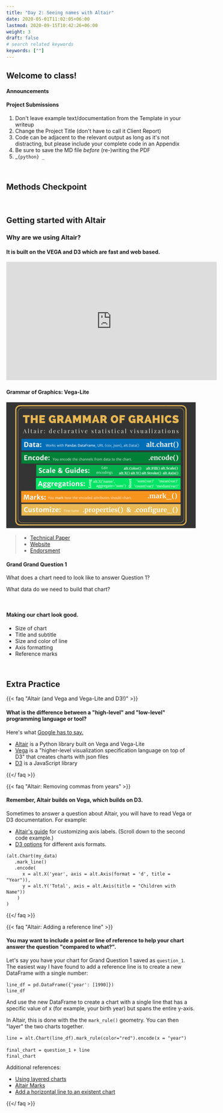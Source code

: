 ```yaml
---
title: "Day 2: Seeing names with Altair"
date: 2020-05-01T11:02:05+06:00
lastmod: 2020-09-15T10:42:26+06:00
weight: 3
draft: false
# search related keywords
keywords: [""]
---
```


## Welcome to class!

#### Announcements

#### Project Submissions
1. Don't leave example text/documentation from the Template in your writeup
2. Change the Project Title (don't have to call it Client Report)
1. Code can be adjacent to the relevant output as long as it's not distracting, but please include your complete code in an Appendix
1. Be sure to save the MD file _before_ (re-)writing the PDF
1. _```{python}
   _```
<!------------------
#### Thoughts about reading notes

It's a good idea to keep track of new skills you learn! Try taking notes in a `.py` or `.ipynb` file. This makes it easy to include examples of code.
--------------->
<br>

## Methods Checkpoint

<!------------------
<br>

## Create your own cheat sheet!
------------------>
<br>

<!----------------------------------

#### Coding "methods and calculations" quizzes

Let's review canvas and make sure we understand the checkpoints.

<br>

## Working with Pandas

{{< faq "Loading the names data" >}}

#### Visit the [Project 1 Instructions](../../../projects/project-1) to download the data.

```{python}
#%%
# load packages
import pandas as pd
import altair as alt

#%%
# load data from url
url = "this_is_the_url_to_the_csv_file"
names = pd.read_csv(url)

#%%
# or, you can load data from file
names2 = pd.read_csv("names_year.csv")
```
{{</ faq >}}


{{< faq "Pandas and DataFrames" >}}

#### What is a [Pandas DataFrame](https://pandas.pydata.org/pandas-docs/stable/user_guide/dsintro.html#dataframe)?

DataFrames come with attributes and built-in functions that can help us get a feel for our data.

Run the code below one line at a time (or use other functions of your choice) to explore the `names` data. What do you learn?

```{python}
names.columns
names.shape
names.size
names.head()
names.describe()
```
{{</ faq >}}


{{< faq "Understanding your data" >}}

You should be able to introduce your data sets to people, the same way you introduce a friend.

- If you can't describe what a row is in your data, then you don't understand what groups you can analyze.
- If you can'r describe what a column is in your data, then you don't understand what information you can evaluate for each group.

Being able to explain your data out loud to someone else follows the same principles as [rubber duck debugging](https://rubberduckdebugging.com/).

{{</ faq >}}


{{< faq "Let's practice!" >}}

#### Understanding column values

**How many unique names does the `names` dataset contain?** Work with a partner to find the answer. I recommend searching the [Pandas cheat sheet](https://pandas.pydata.org/Pandas_Cheat_Sheet.pdf).
1. pull the name column out as a series
1. Use the pandas unique function `pd.unique()`
1. find the size of the series

**What is the range of years in the `names` dataset?** Again, work with a partner and use the Pandas cheat sheet.

1. pull the year column as a series
1. Find the max
1. Find the min

{{</ faq >}}
----------------------------------------------------->

<!-----------------------------
{{< faq "How many unique years do we have for our name?" >}}

```
pd.unique(dat.query('name == "John"').year).min()
pd.unique(dat.query('name == "John"').year).max()
pd.unique(dat.query('name == "John"').year).size
```


<iframe src="https://beepmyclock.com/widget/timer" frameborder="0" style="border:0;height:175px;"></iframe>

{{</ faq >}}

{{< faq "Filtering rows of a DataFrame" >}}

#### Make sure to do the project readings!

- [P4DS: 5.2 Filter rows with .query()](https://byuidatascience.github.io/python4ds/transform.html#filter-rows-with-.query)
- [The query method](https://pandas.pydata.org/pandas-docs/stable/user_guide/indexing.html#the-query-method)

{{</ faq >}}
------------------------------------>

## Getting started with Altair

### Why are we using Altair?

#### It is built on the VEGA and D3 which are fast and web based.

<iframe width="560" height="315" src="https://www.youtube.com/embed/AAuPPorsmJc" frameborder="0" allow="accelerometer; autoplay; clipboard-write; encrypted-media; gyroscope; picture-in-picture" allowfullscreen></iframe>

#### Grammar of Graphics: Vega-Lite

![](altair_grammar_graphics.png)

> - [Technical Paper](https://www.domoritz.de/papers/2017-VegaLite-InfoVis.pdf)
> - [Website](https://vega.github.io/vega-lite/)
> - [Endorsment](https://medium.com/@robin.linacre/why-im-backing-vega-lite-as-our-default-tool-for-data-visualisation-51c20970df39)

#### Grand Grand Question 1

What does a chart need to look like to answer Question 1?

What data do we need to build that chart?

<br>

#### Making our chart look good.

- Size of chart
- Title and subtitle
- Size and color of line
- Axis formatting
- Reference marks

<br>

## Extra Practice

{{< faq "Altair (and Vega and Vega-Lite and D3!)" >}}

#### What is the difference between a "high-level" and "low-level" programming language or tool? 

Here's what [Google has to say.](https://www.google.com/search?q=high+level+vs+low+level+programming&sxsrf=ALeKk00ZSifsXMTELe5ak1ossS-70RsgXg:1610515315933&tbm=isch&source=iu&ictx=1&fir=ycpdmOoII1RcDM%252Cekx1Wkmyah4tuM%252C_&vet=1&usg=AI4_-kTiopVeLLBbeXMuNvtNgPuThj2Abg&sa=X&ved=2ahUKEwjGvr6KlZjuAhXiHTQIHUL7AqYQ_h16BAgTEAE#imgrc=E6D0vvL8F5YDdM)

- [Altair](https://altair-viz.github.io/) is a Python library built on Vega and Vega-Lite
- [Vega](https://vega.github.io/vega/about/vega-and-d3/) is a "higher-level visualization specification language on top of D3" that creates charts with json files
- [D3](https://d3js.org/) is a JavaScript library

{{</ faq >}}


{{< faq "Altair: Removing commas from years" >}}

#### Remember, Altair builds on Vega, which builds on D3.

Sometimes to answer a question about Altair, you will have to read Vega or D3 documentation. For example:

- [Altair's guide](https://altair-viz.github.io/user_guide/customization.html#adjusting-axis-labels) for customizing axis labels. (Scroll down to the second code example.)
- [D3 options](https://github.com/d3/d3-format/blob/master/README.md#format) for different axis formats.

```
(alt.Chart(my_data)
   .mark_line()
   .encode(
      x = alt.X('year', axis = alt.Axis(format = 'd', title = "Year")), 
      y = alt.Y('Total', axis = alt.Axis(title = "Children with Name"))
    )
)
```

{{</ faq >}}

{{< faq "Altair: Adding a reference line" >}}

#### You may want to include a point or line of reference to help your chart answer the question "compared to what?".

Let's say you have your chart for Grand Question 1 saved as `question_1`. The easiest way I have found to add a reference line is to create a new DataFrame with a single number:

```
line_df = pd.DataFrame({'year': [1990]})
line_df
```

And use the new DataFrame to create a chart with a single line that has a specific value of x (for example, your birth year) but spans the entire y-axis. 

In Altair, this is done with the the `mark_rule()` geometry. You can then "layer" the two charts together.

```
line = alt.Chart(line_df).mark_rule(color="red").encode(x = "year")

final_chart = question_1 + line
final_chart
```
Additional references:
- [Using layered charts](https://altair-viz.github.io/user_guide/compound_charts.html)
- [Altair Marks](https://altair-viz.github.io/user_guide/marks.html)
- [Add a horizontal line to an existent chart](https://github.com/altair-viz/altair/issues/2059)

{{</ faq >}}




<!--------------------

### Discovering a new data relationship.

{{< faq "Look at the names data and write a short paragraph in your notes describing the data set" >}}

We have a row for each name-year.  Excluding the name and year columns we have a column for each state and DC. Finally there is a Total column that sums over the other columns.

> - __If you can't describe what a row is in your table then you don't understand what groups you can talk about with your data.__
> - __The columns tell you what information you will be able to evaluate on each 'group' or 'observation' in your data.__

 __We want [tidy data](https://byuidatascience.github.io/python4ds/tidy-data.html).__

{{</ faq >}}

----------------------->

<!-------------------

{{< faq "Which name has been given the most and the least?" >}}

> 1. Sum all the years for each name (`groupby()`).
> 2. Create a new DataFrame for the totals.
> 3. Write a query that filters the total data to the max and min.
> 4. Create a markdown table with the information.    
>     A. `to_markdown()` requires the `tabulate` package.    
>     B. `to_markdown()` with arguments `showindex` and `floatformat`    
>     C. [Guidance on `floatformat`](https://stackoverflow.com/questions/37079957/pythons-tabulate-number-of-decimal/37080063)    

```
dat_total = dat.groupby('name').agg(n = ('Total', 'sum')).reset_index()
print(dat_total
    .query('n in [@dat_total.n.max(), @dat_total.n.min()]')
    .to_markdown(showindex = False, floatfmt=".0f"))
```

{{</ faq >}}
-------------------------------->
